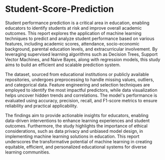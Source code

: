 # Student-Score-Prediction
Student performance prediction is a critical area in education, enabling educators to identify students at risk and improve overall academic outcomes. This report explores the application of machine learning techniques to predict and analyze student performance based on various features, including academic scores, attendance, socio-economic background, parental education levels, and extracurricular involvement. By leveraging supervised learning algorithms such as Decision Trees, Support Vector Machines, and Naive Bayes, along with regression models, this study aims to build an efficient and scalable prediction system.

The dataset, sourced from educational institutions or publicly available repositories, undergoes preprocessing to handle missing values, outliers, and categorical data. Feature engineering and selection techniques are employed to identify the most impactful predictors, while data visualization helps uncover hidden trends and correlations. The model's performance is evaluated using accuracy, precision, recall, and F1-score metrics to ensure reliability and practical applicability.

The findings aim to provide actionable insights for educators, enabling data-driven interventions to enhance learning experiences and student outcomes. Furthermore, the study highlights the importance of ethical considerations, such as data privacy and unbiased model design, in implementing machine learning solutions in education. This report underscores the transformative potential of machine learning in creating equitable, efficient, and personalized educational systems for diverse learning communities.